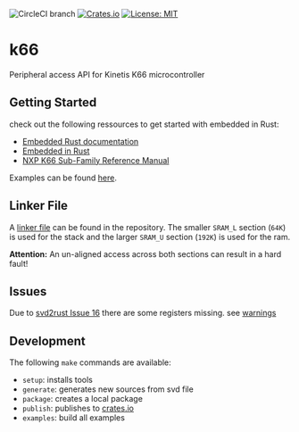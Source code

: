 ![CircleCI branch](https://img.shields.io/circleci/project/github/stv0g/k66/master.svg)
[![Crates.io](https://img.shields.io/crates/v/k66.svg)](https://crates.io/crates/k66)
[![License: MIT](https://img.shields.io/badge/License-MIT-yellow.svg)](LICENSE)

# k66
Peripheral access API for Kinetis K66 microcontroller

## Getting Started
check out the following ressources to get started with embedded in Rust:
* [Embedded Rust documentation](https://docs.rust-embedded.org)
* [Embedded in Rust](http://blog.japaric.io)
* [NXP K66 Sub-Family Reference Manual](https://www.nxp.com/docs/en/reference-manual/K66P144M180SF5RMV2.pdf)

Examples can be found [here](examples).

## Linker File
A [linker file](memory.x) can be found in the repository.
The smaller `SRAM_L` section (`64K`) is used for the stack 
and the larger `SRAM_U` section (`192K`) is used for the ram.

**Attention:** An un-aligned access across both sections can result in a hard fault!

## Issues
Due to [svd2rust Issue 16](https://github.com/japaric/svd2rust/issues/16) there are some registers missing.
see [warnings](WARNINGS.md)

## Development
The following `make` commands are available:
* `setup`: installs tools
* `generate`: generates new sources from svd file
* `package`: creates a local package
* `publish`: publishes to [crates.io](http://www.crates.io)
* `examples`: build all examples
